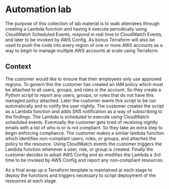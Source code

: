 # Automation lab

The purpose of this collection of lab material is to walk attendees through creating a Lambda function and having it execute periodically using CloudWatch Scheduled Events, respond in real time to CloudWatch Events, and later to be invoked by AWS Config.  As bonus Terraform will also be used to push the code into every region of one or more AWS accounts as a way to begin to manage multiple AWS accounts at scale using Terraform.

## Context
The customer would like to ensure that their employees only use approved regions.  To govern this the customer has created an IAM policy which must be attached to all users, groups, and roles in the account.  So they create a Python script to report any users, groups, or roles that do not have this managed policy attached.  Later the customer wants this script to be run automatically and to notify the user nightly.  The customer creates the script as a Lambda function and adds SNS notification as a way of subscribing to the findings.  The Lambda is scheduled to execute using CloudWatch scheduled events.  Eventually the customer gets tired of receiving nightly emails with a list of who is or is not compliant.  So they take an extra step to begin enforcing compliance.  The customer makes a similar lambda function which identifies non-compliant users, roles, or groups, and attaches the policy to the resource.  Using CloudWatch events the customer triggers the Lambda function whenever a user, role, or group is created.  Finally the customer decides to adopt AWS Config and so modifies the Lambda a 3rd time to be invoked by AWS Config and report any non-compliant resources.

As a final wrap up a Terraform template is maintained at each stage to deploy the functions and triggers necessary to script deployment of the resources at each stage.
